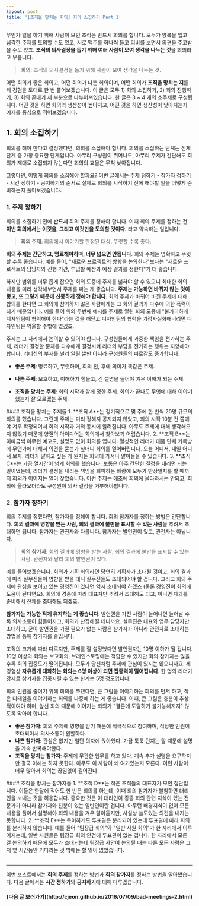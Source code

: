 ```yaml
---
layout: post
title: '[조직을 망치는 회의] 회의 소집하기 Part 1'
---
```

무언가 일을 하기 위해 사람이 모인 조직은 반드시 회의를 합니다. 모두가 양복을 입고 심각한 주제를 토의할 수도 있고, 서로 맥주를 하나씩 들고 티비를 보면서 의견을 주고받을 수도 있죠. **조직의 의사결정을 돕기 위해 여러 사람이 모여 생각을 나누는 것**을 회의라고 부릅니다.  

>**회의**: 조직의 의사결정을 돕기 위해 사람이 모여 생각을 나누는 것.  

어떤 회의가 좋은 회의고, 어떤 회의가 나쁜 회의이며, 어떤 회의가 **조직을 망치는 지**를 제 경험을 토대로 한 번 풀어보겠습니다. 이 글은 모두 1) 회의 소집하기, 2) 회의 진행하기, 3) 회의 끝내기 세 부분으로 나누어져있습니다. 한 글은 3 ~ 4 개의 소주제로 구성됩니다. 어떤 것을 하면 회의의 생산성이 높아지고, 어떤 것을 하면 생산성이 낮아지는지 예제를 중심으로 적어보겠습니다.  

## 1. 회의 소집하기  

회의를 해야 한다고 결정했다면, 회의를 소집해야 합니다. 회의를 소집하는 단계는 전체 단계 중 가장 중요한 단계입니다. 아무리 구성원이 뛰어나도, 아무리 주제가 간단해도 회의가 제대로 소집되지 않는다면 회의의 효율은 무척 낮아집니다.  

그렇다면, 어떻게 회의를 소집해야 할까요? 이번 글에서는 주제 정하기 - 참가자 정하기 - 시간 정하기 - 공지하기의 순서로 실제로 회의를 시작하기 전에 해야할 일을 어떻게 준비하는지 풀어보겠습니다.  

### 1. 주제 정하기  

회의를 소집하기 전에 **반드시** 회의 주제를 정해야 합니다. 이때 회의 주제를 정하는 건 **이번 회의에서는 이것을, 그리고 이것만을 토의할 것이다.** 라고 약속하는 일입니다.   

>**회의 주제**: 회의에서 이야기할 한정된 대상. 뚜렷할 수록 좋다.  

**회의 주제는 간단하고, 명료해야하며, 너무 넓으면 안됩니다**. 회의 주제는 명확하고 뚜렷할 수록 좋습니다. 예를 들어, "새로운 프로젝트의 방향을 논의한다"보다는 "새로운 프로젝트의 담당자와 진행 기간, 투입할 예산과 예상 결과를 정한다"가 더 좋습니다.  

하지만 범위를 너무 좁게 잡으면 회의 도중에 주제를 넓혀야 할 수 있으니 최대한 회의 내용을 미리 생각해보면서 주제를 짜는 게 좋습니다. **주제는 가능하면 바뀌지 않는 것이 좋고, 또 그렇기 때문에 신중하게 정해야 합니다**. 회의 주제가 바뀌어 바뀐 주제에 대해 합의를 한다면 그 회의에 참가하지 않은 사람에게는 그 회의 결과가 다수에 의한 폭력이 되기 때문입니다. 예를 들어 위의 두번째 예시를 주제로 열린 회의 도중에 "불가피하게 디자인팀이 협력해야 한다"라는 것을 깨닫고 디자인팀의 협력을 기정사실화해버리면 디자인팀은 억울할 수밖에 없겠죠.  

주제는 그 자리에서 논의할 수 있어야 합니다. 구성원들에게 과중한 책임을 전가하는 주제, 리더가 결정할 문제를 다수에게 결정시켜 리더의 부담을 전가하는 행위는 지양해야 합니다. 리더십의 부재를 널리 알릴 뿐만 아니라 구성원들의 피로감도 증가합니다.  

* **좋은 주제**: 명료하고, 뚜렷하며, 회의 전, 후에 의미가 똑같은 주제.  

* **나쁜 주제**: 모호하고, 이해하기 힘들고, 긴 설명을 들어야 겨우 이해가 되는 주제.  

* **조직을 망치는 주제**: 회의 시작과 함께 정한 주제. 회의가 끝나도 무엇에 대해 이야기했는지 잘 모르겠는 주제.  

<div class="example" markdown="block">  
#### 조직을 망치는 주제들   
1. **조직 A**는 정기적으로 몇 주에 한 번씩 20명 규모의 회의를 했습니다. 그런데 주제는 미리 정해져 공지되지 않았고, 회의 시작 10분 전 쯤에야 겨우 확정되어서 회의 시작과 거의 동시에 알려집니다. 아무도 주제에 대해 생각해오지 않았기 때문에 양질의 아이디어는 회의에서 찾아보기 어렵습니다.  
2. **조직 B**는 이따금씩 아무런 예고도, 설명도 없이 회의를 엽니다. 열성적인 리더가 대뜸 단체 카톡방에 무언가에 대해서 의견을 묻는가 싶더니 회의를 열어버립니다. 오늘 어디서, 내일 어디서 보자. 리더가 말하고 싶은 게 뭔지는 회의에 가서나 알아들을 수 있습니다.  
3. **조직 C**는 가끔 열시간이 넘게 회의를 했습니다. 보통은 아주 간단한 결정을 내리면 되는 일이었는데, 리더가 결정을 내리는 책임을 회피하는 바람에 모두가 만장일치를 할 때까지 회의가 이어지는 일이 잦았습니다. 이런 주제는 애초에 회의에 올라와서는 안되고, 회의에 올라오더라도 구성원이 의사 결정을 거부해야합니다.  
</div>

### 2. 참가자 정하기  
회의 주제를 정했다면, 참가자를 정해야 합니다. 회의 참가자를 정하는 방법은 간단합니다. **회의 결과에 영향을 받는 사람, 회의 결과에 불만을 표시할 수 있는 사람**을 추려서 초대하면 됩니다. 참가자는 관전자와 다릅니다. 참가자는 발언권이 있고, 관전자는 아닙니다.

>**회의 참가자**: 회의 결과에 영향을 받는 사람, 회의 결과에 불만을 표시할 수 있는 사람. 관전자와 달리 회의 발언권이 있다.

예를 들어보겠습니다. 회의가 기획 회의라면 당연히 기획자가 초대될 것이고, 회의 결과에 따라 실무진들이 영향을 받을 테니 실무진들도 초대되어야 할 겁니다. 그리고 회의 주제에 관심을 보이고 있는 경영진이 있다면 역시 초대되야 하겠죠 (물론 경영진이 회의에 도움이 된다면요). 회의에 경중에 따라 대표자만 추려서 초대해도 되고, 아니면 다과를 준비해서 전체를 초대해도 되겠죠.  

**참가자는 가능한 적게 유지하는 게 좋습니다**. 발언권을 가진 사람이 늘어나면 늘어날 수록 의사소통이 힘들어지고, 회의가 난잡해질 테니까요. 실무진은 대표와 업무 담당자만 초대하고, 굳이 발언권을 가질 필요가 없는 사람은 참가자가 아니라 관전자로 초대하는 방법을 통해 참가자를 줄입시다.  

조직의 크기에 따라 다르지만, 주제를 잘 설정했다면 발언권자는 10명 이하가 될 겁니다. 10명 이상의 회의는 보고회의, 브레인스토밍에는 적합할 수 있지만 회의 참가자는 많을 수록 회의 집중도가 떨어집니다. 모두가 당신처럼 주제에 관심이 있지는 않으니까요. 제 경험상 **자유롭게 대화하는 회의는 6명 이상이 되면 집중력이 떨어집니다**. 한 명의 리더가 강제로 참가자를 집중시킬 수 있는 한계는 5명 정도입니다.  

회의 인원을 줄이기 위해 회의를 쪼갠다면, 큰 그림을 이야기하는 회의를 먼저 하고, 작은 디테일을 이야기하는 회의를 나중에 하는 게 좋습니다. 이때, 큰 그림은 충분이 추상적이여야 하며, 앞선 회의 때문에 이어지는 회의가 "결론에 도달하기 불가능해지지" 않도록 막아야 합니다.  

* **좋은 참가자**: 회의 주제에 영향을 받기 때문에 적극적으로 참여하며, 적당한 인원이 초대되어서 의사소통이 원할하다.
* **나쁜 참가자**: 관심은 없지만 일단 의자에 앉아있다. 가끔 툭툭 던지는 말 때문에 설명을 계속 반복해야한다.
* **조직을 망치는 참가자**: 주제에 무관한 업무를 하고 있다. 계속 추가 설명을 요구하지만 결국 이해는 하지 못한다. 아무도 이 사람이 왜 여기있는지 모른다. 이런 사람이 너무 많아서 회의는 끊임없이 길어진다.

<div class="example" markdown="block" >  
#### 조직을 망치는 참가자들   
1. **조직 D**는 작은 조직들의 대표자가 모인 집단입니다. 이들은 한달에 적어도 한 번은 회의를 하는데, 이때 회의 참가자가 불참하면 대리인을 보내는 것을 허용합니다. 중요한 것은 이 대리인이 종종 회의 관련 지식이 있는 전문가가 아니라 참가자와 친분이 있는 일반인이란 겁니다. 아무런 배경지식이 없어 모든 내용을 풀어서 설명해야 회의 내용을 겨우 알아듣지만, 사실상 쓸모있는 의견을 내지는 못합니다.  
2. **조직 E**는 특이하게도 투표권은 분리되어 있는데 투표권에 따라 회의를 분리하지 않습니다. 예를 들어 "팀장급 회의"와 "일반 사원 회의"가 한 자리에서 이루어지는데, 일반 사원들은 팀장급 회의 안건에 투표권이 없는 겁니다. 한 자리에서 모든 걸 논의하기 때문에 모두가 초대되는데 팀장급 사안이 논의될 때는 다른 모든 사람은 그저 몇 시간동안 기다리는 것 밖에는 할 일이 없었습니다.    
</div>

<br/>
<hr style="border-width: 2px;"/>

이번 포스트에서는 **회의 주제**를 정하는 방법과 **회의 참가자**를 정하는 방법을 알아봤습니다. 다음 글에서는 **시간 정하기**와 **공지하기**에 대해 다루겠습니다.  

<h4 style="border-bottom: 0px; text-align: center;" markdown="1">
[다음 글 보러가기](http://cjeon.github.io/2016/07/09/bad-meetings-2.html)  
</h4>



<!--
# 2. 회의 진행하기.  

## 1. 소집자와 주재자의 발언.  

## 2. 주재하기.  

## 3. 기록하기.  

# 3. 회의 끝내기.   

## 1. 담당자 정하기.  

## 2. 합의하기.  

## 3. 추가회의 시간 정하기.

## 4. 회의 결과 공지하기.  

# 1. 회의 공지하기

회의를 사전에 공지하는 것은 매우 중요합니다. 회의를 미리 공지함으로써 구성원들은  

1. 회의 주제에 대한 의견을 정리할 수 있고  
2. 회의 참석 여부를 미리 고민해볼 수 있고  
3. 차후에 회의 결과에 덜 반발하게 됩니다.  

하나 하나 풀어보자면, 회의 테이블에 앉아서야 생각을 시작한 사람의 논의와 회의 테이블 밖에서부터 생각을 정리해온 사람의 논의는 하늘과 땅 차이입니다. 질적으로, 또 양적으로 회의가 달라집니다. 아무 조직이나 회사에 지원하는 사람에게 *현대 사회에서 일어나는 다양한 차별을 방지하기 위한 근본적 법제도 마련의 필요성* 에 대해 당장 의견을 말해보라고 한다면, 제대로된 대답을 얻긴 힘들 겁니다. 하지만 그 사람에게 단 5분이라도 미리 사전에 그런 질문을 받을 거라는 사실을 알려준다면 (혹은 전문가와 이야기할 기회나 인터넷에 접근할 수 있게 해준다면 더욱 좋겠죠) 아주 기본적인 대답은 들을 수 있을 겁니다. 직접 주변 사람에게 실험해보세요. 뜬금없는, 적당한 난이도의 질문을 던지고 당장 답변을 받은 다음, 5분 정도 시간을 준 뒤 답변을 다시 들어보세요. 회의를 미리 공지해야 하는 이유를 분명히 알 수 있을 겁니다.
-->
